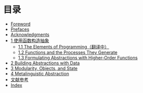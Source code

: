 # 目录

- [Foreword](./book/foreword.md)
- [Prefaces](./book/prefaces.md)
- [Acknowledgments](./book/acknowledgments.md)
- [1 使用函数构造抽象](./book/chapter1.md)
    - [1.1 The Elements of Programming（翻译中）](./book/chapter1.1.md)
    - [1.2 Functions and the Processes They Generate]()
    - [1.3 Formulating Abstractions with Higher-Order Functions]()
- [2 Building Abstractions with Data]()
- [3 Modularity, Objects, and State]()
- [4 Metalinguistic Abstraction]()
- [文献参考](./references.md)
- [Index]()